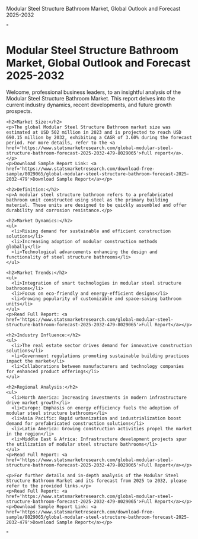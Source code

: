 Modular Steel Structure Bathroom Market, Global Outlook and Forecast 2025-2032

"<html>
  <body>
    <h1>Modular Steel Structure Bathroom Market, Global Outlook and Forecast 2025-2032</h1>
    <p>Welcome, professional business leaders, to an insightful analysis of the Modular Steel Structure Bathroom Market. This report delves into the current industry dynamics, recent developments, and future growth prospects.</p>
    
    <h2>Market Size:</h2>
    <p>The global Modular Steel Structure Bathroom market size was estimated at USD 502 million in 2023 and is projected to reach USD 690.15 million by 2032, exhibiting a CAGR of 3.60% during the forecast period. For more details, refer to the <a href='https://www.statsmarketresearch.com/global-modular-steel-structure-bathroom-forecast-2025-2032-479-8029065'>full report</a>.</p>
    <p>Download Sample Report Link: <a href='https://www.statsmarketresearch.com/download-free-sample/8029065/global-modular-steel-structure-bathroom-forecast-2025-2032-479'>Download Sample Report</a></p>

    <h2>Definition:</h2>
    <p>A modular steel structure bathroom refers to a prefabricated bathroom unit constructed using steel as the primary building material. These units are designed to be quickly assembled and offer durability and corrosion resistance.</p>

    <h2>Market Dynamics:</h2>
    <ul>
      <li>Rising demand for sustainable and efficient construction solutions</li>
      <li>Increasing adoption of modular construction methods globally</li>
      <li>Technological advancements enhancing the design and functionality of steel structure bathrooms</li>
    </ul>

    <h2>Market Trends:</h2>
    <ul>
      <li>Integration of smart technologies in modular steel structure bathrooms</li>
      <li>Focus on eco-friendly and energy-efficient designs</li>
      <li>Growing popularity of customizable and space-saving bathroom units</li>
    </ul>
    <p>Read Full Report: <a href='https://www.statsmarketresearch.com/global-modular-steel-structure-bathroom-forecast-2025-2032-479-8029065'>Full Report</a></p>

    <h2>Industry Influence:</h2>
    <ul>
      <li>The real estate sector drives demand for innovative construction solutions</li>
      <li>Government regulations promoting sustainable building practices impact the market</li>
      <li>Collaborations between manufacturers and technology companies for enhanced product offerings</li>
    </ul>

    <h2>Regional Analysis:</h2>
    <ul>
      <li>North America: Increasing investments in modern infrastructure drive market growth</li>
      <li>Europe: Emphasis on energy efficiency fuels the adoption of modular steel structure bathrooms</li>
      <li>Asia Pacific: Rapid urbanization and industrialization boost demand for prefabricated construction solutions</li>
      <li>Latin America: Growing construction activities propel the market in the region</li>
      <li>Middle East & Africa: Infrastructure development projects spur the utilization of modular steel structure bathrooms</li>
    </ul>
    <p>Read Full Report: <a href='https://www.statsmarketresearch.com/global-modular-steel-structure-bathroom-forecast-2025-2032-479-8029065'>Full Report</a></p>
    
    <p>For further details and in-depth analysis of the Modular Steel Structure Bathroom Market and its forecast from 2025 to 2032, please refer to the provided links.</p>
    <p>Read Full Report: <a href='https://www.statsmarketresearch.com/global-modular-steel-structure-bathroom-forecast-2025-2032-479-8029065'>Full Report</a></p>
    <p>Download Sample Report Link: <a href='https://www.statsmarketresearch.com/download-free-sample/8029065/global-modular-steel-structure-bathroom-forecast-2025-2032-479'>Download Sample Report</a></p>
  </body>
</html>"
